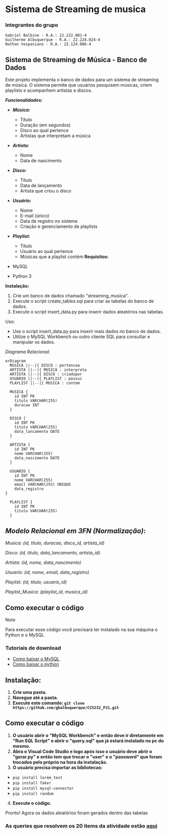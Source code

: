 # Sistema de Streaming de musica

### Integrantes do grupo

``` 
Gabriel Balbine - R.A.: 22.222.001-4
Guilherme Albuquerque - R.A.: 22.224.024-4
Nathan Vespasiano - R.A.: 22.124.086-4
```

## Sistema de Streaming de Música - Banco de Dados

Este projeto implementa o banco de dados para um sistema de streaming de música. O sistema permite que usuários pesquisem músicas, criem playlists e acompanhem artistas e discos.

***Funcionalidades:***

* ***Música:***
    * Título
    * Duração (em segundos)
    * Disco ao qual pertence
    * Artistas que interpretam a música
* ***Artista:***
    * Nome
    * Data de nascimento
* ***Disco:***
    * Título
    * Data de lançamento
    * Artista que criou o disco
* ***Usuário:***
    * Nome
    * E-mail (único)
    * Data de registro no sistema
    * Criação e gerenciamento de playlists
* ***Playlist:***
    * Título
    * Usuário ao qual pertence
    * Músicas que a playlist contém
**Requisitos:**

* MySQL
* Python 3

**Instalação:**

1. Crie um banco de dados chamado "streaming_musica".
2. Execute o script  create_tables.sql  para criar as tabelas do banco de dados.
3. Execute o script  insert_data.py  para inserir dados aleatórios nas tabelas.

Uso:

* Use o script insert_data.py para inserir mais dados no banco de dados.
* Utilize o MySQL Workbench ou outro cliente SQL para consultar e manipular os dados.

*Diagrama Relacional:*

```mermaid
erDiagram
  MUSICA ||--|{ DISCO : pertencea
  ARTISTA ||--|{ MUSICA : interpreta
  ARTISTA ||--|{ DISCO : criadopor
  USUARIO ||--|{ PLAYLIST : possui
  PLAYLIST ||--|{ MUSICA : contem

  MUSICA {
    id INT PK
    titulo VARCHAR(255)
    duracao INT
  }

  DISCO {
    id INT PK
    titulo VARCHAR(255)
    data_lancamento DATE
  }

  ARTISTA {
    id INT PK
    nome VARCHAR(255)
    data_nascimento DATE
  }

  USUARIO {
    id INT PK
    nome VARCHAR(255)
    email VARCHAR(255) UNIQUE
    data_registro  
}

  PLAYLIST {
    id INT PK
    titulo VARCHAR(255)
  }
```

## *Modelo Relacional em 3FN (Normalização)*:

*Musica: (id, titulo, duracao, disco_id, artista_id)*

*Disco: (id, titulo, data_lancamento, artista_id)*

*Artista: (id, nome, data_nascimento)*

*Usuario: (id, nome, email, data_registro)*

*Playlist: (id, titulo, usuario_id)*

*Playlist_Musica: (playlist_id, musica_id)*

## Como executar o código
> [!NOTE]
> Para executar esse código você precisará ter instalado na sua máquina o Python e o MySQL

### Tutoriais de download
   + [Como baixar o MySQL](https://www.youtube.com/watch?v=IEUgVwjXF0o&pp=ygUTQ29tbyBiYWl4YXIgbyBNeVNRTA%3D%3D)
   + [Como baixar o python](https://www.youtube.com/watch?v=0pG4NrucQR4&pp=ygUUQ29tbyBiYWl4YXIgbyBweXRob24%3D)

   
##  Instalação:

1. **Crie uma pasta.**
2. **Navegue até a pasta.**
3. **Execute este comando:  ```git clone https://github.com/gbalbuquerque/CC5232_PJ1.git```**  
 

##  Como executar o código

1. **O usuário abrir o  "MySQL Workbench" e então deve ir diretamente em "Run SQL Script" e abrir o "query.sql" que já estará instalado no pc do mesmo.**
2. **Abra o Visual Code Studio e logo após isso o usuário deve abrir o "gerar.py" e então tem que trocar o "user" e o "password" que foram trocados pelo próprio na hora da instalação.**
3. **O usuário precisa importar as bibliotecas:**
  + ``` pip install lorem_text ```
  + ``` pip install faker ```
  + ``` pip install mysql-connector ```
  + ``` pip install random ```
4. **Execute o código.**

Pronto! Agora os dados aleatórios foram gerados dentro das tabelas

### As queries que resolvem os 20 items da atividade estão [aqui](https://github.com/gbalbuquerque/CC5232_PJ1/blob/main/ANSWERS.md)

